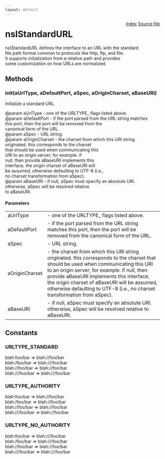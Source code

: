 ```yaml
---
layout: default
---
```

<div class='links' style='float:right'><a href="../index.html">Index</a>
<a href="http://dxr.mozilla.org/mozilla-central/source/netwerk/base/public/nsIStandardURL.idl">Source file</a>
</div>

# nsIStandardURL #
  
nsIStandardURL defines the interface to an URL with the standard  
file path format common to protocols like http, ftp, and file.  
It supports initialization from a relative path and provides  
some customization on how URLs are normalized.  
  

## Methods ##

### init(aUrlType, aDefaultPort, aSpec, aOriginCharset, aBaseURI) ###
  
Initialize a standard URL.  
  
@param aUrlType       - one of the URLTYPE_ flags listed above.  
@param aDefaultPort   - if the port parsed from the URL string matches  
                        this port, then the port will be removed from the  
                        canonical form of the URL.  
@param aSpec          - URL string.  
@param aOriginCharset - the charset from which this URI string  
                        originated.  this corresponds to the charset  
                        that should be used when communicating this  
                        URI to an origin server, for example.  if  
                        null, then provide aBaseURI implements this  
                        interface, the origin charset of aBaseURI will  
                        be assumed, otherwise defaulting to UTF-8 (i.e.,  
                        no charset transformation from aSpec).  
@param aBaseURI       - if null, aSpec must specify an absolute URI.  
                        otherwise, aSpec will be resolved relative  
                        to aBaseURI.  
  

#### Parameters ####

<table>

<tr>
<td>aUrlType</td>
<td>- one of the URLTYPE_ flags listed above.  
</td>
</tr>

<tr>
<td>aDefaultPort</td>
<td>- if the port parsed from the URL string matches  
                        this port, then the port will be removed from the  
                        canonical form of the URL.  
</td>
</tr>

<tr>
<td>aSpec</td>
<td>- URL string.  
</td>
</tr>

<tr>
<td>aOriginCharset</td>
<td>- the charset from which this URI string  
                        originated.  this corresponds to the charset  
                        that should be used when communicating this  
                        URI to an origin server, for example.  if  
                        null, then provide aBaseURI implements this  
                        interface, the origin charset of aBaseURI will  
                        be assumed, otherwise defaulting to UTF-8 (i.e.,  
                        no charset transformation from aSpec).  
</td>
</tr>

<tr>
<td>aBaseURI</td>
<td>- if null, aSpec must specify an absolute URI.  
                        otherwise, aSpec will be resolved relative  
                        to aBaseURI.  
</td>
</tr>

</table>

## Constants ##

### URLTYPE_STANDARD ###
  
blah:foo/bar    => blah://foo/bar  
blah:/foo/bar   => blah:///foo/bar  
blah://foo/bar  => blah://foo/bar  
blah:///foo/bar => blah:///foo/bar  
  

### URLTYPE_AUTHORITY ###
  
blah:foo/bar    => blah://foo/bar  
blah:/foo/bar   => blah://foo/bar  
blah://foo/bar  => blah://foo/bar  
blah:///foo/bar => blah://foo/bar  
  

### URLTYPE_NO_AUTHORITY ###
  
blah:foo/bar    => blah:///foo/bar  
blah:/foo/bar   => blah:///foo/bar  
blah://foo/bar  => blah://foo/bar  
blah:///foo/bar => blah:///foo/bar  
  
